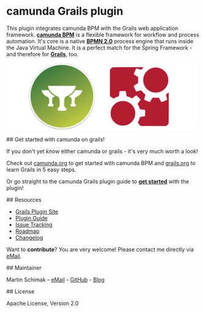 # camunda Grails plugin 

This plugin integrates camunda BPM with the Grails web application framework.
**[camunda BPM](http://camunda.org)** is a flexible framework for workflow and process automation. It's core is a native **[BPMN 2.0](http://www.omg.org/spec/BPMN/2.0/)** process engine that runs inside the Java Virtual Machine. It is a perfect match for the Spring Framework - and therefore for **[Grails](http://grails.org)**, too.

![camunda and grails logo](./src/docs/images/camunda-and-grails.png)

<a name="get-started"/>
## Get started with camunda on grails!

If you don't yet know either camunda or grails - it's very much worth a look! 

Check out [camunda.org](http://camunda.org/get-started/) to get started with camunda BPM and [grails.org](http://grails.org/learn) to learn Grails in 5 easy steps. 

Or go straight to the camunda Grails plugin guide to **[get started](http://plexiti.github.io/camunda-grails-plugin/guide/get-started.html)** with the plugin! 

<a name="resources"/>
## Resources

* [Grails Plugin Site](http://grails.org/plugin/camunda)
* [Plugin Guide](http://plexiti.github.io/camunda-grails-plugin)
* [Issue Tracking](https://github.com/plexiti/camunda-grails-plugin/issues)
* [Roadmap](https://github.com/martinschimak/camunda-grails-plugin/issues/milestones)
* [Changelog](https://github.com/martinschimak/camunda-grails-plugin/issues/milestones?state=closed)

Want to **contribute**? You are very welcome! Please contact me directly via [eMail](mailto:martin.schimak@plexiti.com).

<a name="maintainer"/>
## Maintainer

Martin Schimak - [eMail](mailto:martin.schimak@plexiti.com) - [GitHub](https://github.com/martinschimak) - [Blog](http://plexiti.com)

<a name="license"/>
## License

Apache License, Version 2.0
